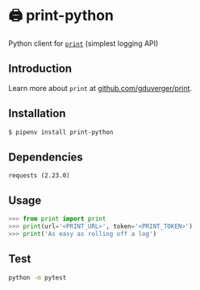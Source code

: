 # 🖨️ print-python

Python client for [`print`](https://github.com/gduverger/print) (simplest logging API)

## Introduction

Learn more about `print` at [github.com/gduverger/print](https://github.com/gduverger/print).

## Installation

```bash
$ pipenv install print-python
```

## Dependencies

```
requests (2.23.0)
```

## Usage

```python
>>> from print import print
>>> print(url='<PRINT_URL>', token='<PRINT_TOKEN>')
>>> print('As easy as rolling off a log')
```

## Test

```bash
python -m pytest
```
